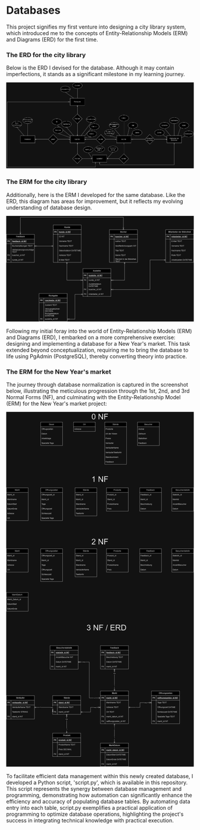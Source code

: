 # Databases

This project signifies my first venture into designing a city library system, which introduced me to the concepts of Entity-Relationship Models (ERM) and Diagrams (ERD) for the first time.

### The ERD for the city library
Below is the ERD I devised for the database. Although it may contain imperfections, it stands as a significant milestone in my learning journey.

![the ERD for the city library](https://github.com/themane04/database/blob/main/images/ERM_Stadtbibliothek_MarjanTomev.jpg)

### The ERM for the city library
Additionally, here is the ERM I developed for the same database. Like the ERD, this diagram has areas for improvement, but it reflects my evolving understanding of database design.

![the ERM for the city library](https://github.com/themane04/database/blob/main/images/ERD_Stadtbibliothek_MarjanTomev.jpg)


Following my initial foray into the world of Entity-Relationship Models (ERM) and Diagrams (ERD), I embarked on a more comprehensive exercise: designing and implementing a database for a New Year's market. This task extended beyond conceptualization, requiring me to bring the database to life using PgAdmin (PostgreSQL), thereby converting theory into practice.

### The ERM for the New Year's market
The journey through database normalization is captured in the screenshot below, illustrating the meticulous progression through the 1st, 2nd, and 3rd Normal Forms (NF), and culminating with the Entity-Relationship Model (ERM) for the New 
Year's market project:

![the ERM for the city library](https://github.com/themane04/database/blob/main/images/Weihnachtsmarkt_MarjanTomev.jpg)

To facilitate efficient data management within this newly created database, I developed a Python script, 'script.py', which is available in this repository. This script represents the synergy between database management and programming, demonstrating how automation can significantly enhance the efficiency and accuracy of populating database tables. By automating data entry into each table, script.py exemplifies a practical application of programming to optimize database operations, highlighting the project's success in integrating technical knowledge with practical execution.

